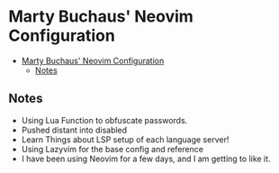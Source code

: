 # Marty Buchaus' Neovim Configuration

<!--toc:start-->

- [Marty Buchaus' Neovim Configuration](#marty-buchaus-neovim-configuration)
  - [Notes](#notes)
  <!--toc:end-->

## Notes

- Using Lua Function to obfuscate passwords.
- Pushed distant into disabled
- Learn Things about LSP setup of each language server!
- Using Lazyvim for the base config and reference
- I have been using Neovim for a few days, and I am getting to like it.
